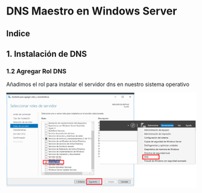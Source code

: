 # DNS Maestro en Windows Server

## Indice 

## 1. Instalación de DNS 

### 1.2 Agregar Rol DNS

Añadimos el rol para instalar el servidor dns en nuestro sistema operativo 

![Agregar Rol DNS](./img/ws_maestro/1_ws_maestro_roles.png)